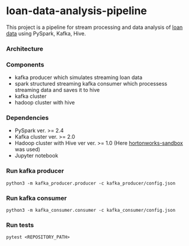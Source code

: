 # loan-data-analysis-pipeline

This project is a pipeline for stream processing and data analysis of [loan data](https://www.kaggle.com/wendykan/lending-club-loan-data) using PySpark, Kafka, Hive.


### Architecture

### Components
- kafka producer which simulates streaming loan data
- spark structured streaming kafka consumer which processess streaming data and saves it to hive
- kafka cluster
- hadoop cluster with hive

### Dependencies
- PySpark ver. >= 2.4
- Kafka cluster ver. >= 2.0
- Hadoop cluster with Hive ver ver. >= 1.0 (Here [hortonworks-sandbox](https://github.com/PiotrSobczak/hortonworks-sandbox-plus) was used)
- Jupyter notebook


### Run kafka producer
```
python3 -m kafka_producer.producer -c kafka_producer/config.json
```

### Run kafka consumer
```
python3 -m kafka_consumer.consumer -c kafka_consumer/config.json
```

### Run tests
```
pytest <REPOSITORY_PATH>
```
